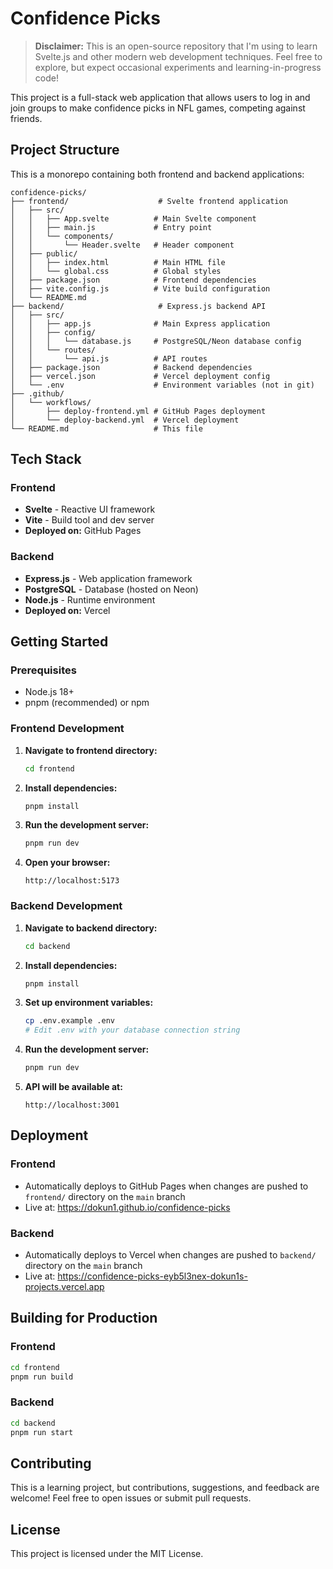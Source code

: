 # Confidence Picks

> **Disclaimer:** This is an open-source repository that I'm using to learn Svelte.js and other modern web development techniques. Feel free to explore, but expect occasional experiments and learning-in-progress code!

This project is a full-stack web application that allows users to log in and join groups to make confidence picks in NFL games, competing against friends.

## Project Structure

This is a monorepo containing both frontend and backend applications:

```
confidence-picks/
├── frontend/                    # Svelte frontend application
│   ├── src/
│   │   ├── App.svelte          # Main Svelte component
│   │   ├── main.js             # Entry point
│   │   └── components/
│   │       └── Header.svelte   # Header component
│   ├── public/
│   │   ├── index.html          # Main HTML file
│   │   └── global.css          # Global styles
│   ├── package.json            # Frontend dependencies
│   ├── vite.config.js          # Vite build configuration
│   └── README.md
├── backend/                     # Express.js backend API
│   ├── src/
│   │   ├── app.js              # Main Express application
│   │   ├── config/
│   │   │   └── database.js     # PostgreSQL/Neon database config
│   │   └── routes/
│   │       └── api.js          # API routes
│   ├── package.json            # Backend dependencies
│   ├── vercel.json             # Vercel deployment config
│   └── .env                    # Environment variables (not in git)
├── .github/
│   └── workflows/
│       ├── deploy-frontend.yml # GitHub Pages deployment
│       └── deploy-backend.yml  # Vercel deployment
└── README.md                   # This file
```

## Tech Stack

### Frontend
- **Svelte** - Reactive UI framework
- **Vite** - Build tool and dev server
- **Deployed on:** GitHub Pages

### Backend
- **Express.js** - Web application framework
- **PostgreSQL** - Database (hosted on Neon)
- **Node.js** - Runtime environment
- **Deployed on:** Vercel

## Getting Started

### Prerequisites
- Node.js 18+ 
- pnpm (recommended) or npm

### Frontend Development

1. **Navigate to frontend directory:**
   ```bash
   cd frontend
   ```

2. **Install dependencies:**
   ```bash
   pnpm install
   ```

3. **Run the development server:**
   ```bash
   pnpm run dev
   ```

4. **Open your browser:**
   ```
   http://localhost:5173
   ```

### Backend Development

1. **Navigate to backend directory:**
   ```bash
   cd backend
   ```

2. **Install dependencies:**
   ```bash
   pnpm install
   ```

3. **Set up environment variables:**
   ```bash
   cp .env.example .env
   # Edit .env with your database connection string
   ```

4. **Run the development server:**
   ```bash
   pnpm run dev
   ```

5. **API will be available at:**
   ```
   http://localhost:3001
   ```

## Deployment

### Frontend
- Automatically deploys to GitHub Pages when changes are pushed to `frontend/` directory on the `main` branch
- Live at: https://dokun1.github.io/confidence-picks

### Backend  
- Automatically deploys to Vercel when changes are pushed to `backend/` directory on the `main` branch
- Live at: https://confidence-picks-eyb5l3nex-dokun1s-projects.vercel.app

## Building for Production

### Frontend
```bash
cd frontend
pnpm run build
```

### Backend
```bash
cd backend
pnpm run start
```

## Contributing

This is a learning project, but contributions, suggestions, and feedback are welcome! Feel free to open issues or submit pull requests.

## License

This project is licensed under the MIT License.